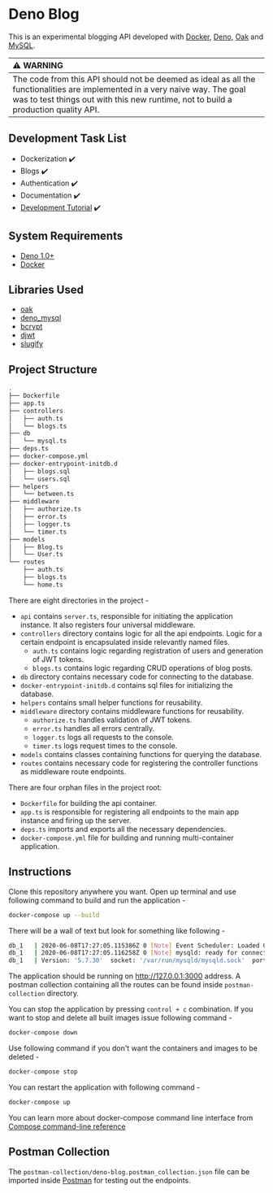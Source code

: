 # Deno Blog

This is an experimental blogging API developed with [Docker](https://www.docker.com/get-started), [Deno](https://deno.land/), [Oak](https://github.com/oakserver/oak) and [MySQL](https://www.mysql.com/).

| :warning: WARNING |
|:------------------|
| The code from this API should not be deemed as ideal as all the functionalities are implemented in a very naive way. The goal was to test things out with this new runtime, not to build a production quality API. |

## Development Task List

- Dockerization :heavy_check_mark:
- Blogs :heavy_check_mark:
- Authentication :heavy_check_mark:
- Documentation :heavy_check_mark:
- [Development Tutorial](https://blog.farhan.info/develop-and-dockerize-a-blogging-api-with-deno-oak-and-mysql-1) :heavy_check_mark:

## System Requirements

- [Deno 1.0+](https://deno.land/)
- [Docker](https://www.docker.com/get-started)

## Libraries Used

- [oak](https://deno.land/x/oak)
- [deno_mysql](https://deno.land/x/mysql)
- [bcrypt](https://deno.land/x/bcrypt)
- [djwt](https://deno.land/x/djwt)
- [slugify](https://deno.land/x/slugify)

## Project Structure

```bash
.
├── Dockerfile
├── app.ts
├── controllers
│   ├── auth.ts
│   └── blogs.ts
├── db
│   └── mysql.ts
├── deps.ts
├── docker-compose.yml
├── docker-entrypoint-initdb.d
│   ├── blogs.sql
│   └── users.sql
├── helpers
│   └── between.ts
├── middleware
│   ├── authorize.ts
│   ├── error.ts
│   ├── logger.ts
│   └── timer.ts
├── models
│   ├── Blog.ts
│   └── User.ts
└── routes
    ├── auth.ts
    ├── blogs.ts
    └── home.ts
```

There are eight directories in the project -

- `api` contains `server.ts`, responsible for initiating the application instance. It also registers four universal middleware.
- `controllers` directory contains logic for all the api endpoints. Logic for a certain endpoint is encapsulated inside relevantly named files.
  - `auth.ts` contains logic regarding registration of users and generation of JWT tokens.
  - `blogs.ts` contains logic regarding CRUD operations of blog posts.
- `db` directory contains necessary code for connecting to the database.
- `docker-entrypoint-initdb.d` contains sql files for initializing the database.
- `helpers` contains small helper functions for reusability.
- `middleware` directory contains middleware functions for reusability.
  - `authorize.ts` handles validation of JWT tokens.
  - `error.ts` handles all errors centrally.
  - `logger.ts` logs all requests to the console.
  - `timer.ts` logs request times to the console.
- `models` contains classes containing functions for querying the database.
- `routes` contains necessary code for registering the controller functions as middleware route endpoints.

There are four orphan files in the project root:

- `Dockerfile` for building the api container.
- `app.ts` is responsible for registering all endpoints to the main app instance and firing up the server.
- `deps.ts` imports and exports all the necessary dependencies.
- `docker-compose.yml` file for building and running multi-container application.

## Instructions

Clone this repository anywhere you want. Open up terminal and use following command to build and run the application -

```bash
docker-compose up --build
```

There will be a wall of text but look for something like following -

```bash
db_1   | 2020-06-08T17:27:05.115386Z 0 [Note] Event Scheduler: Loaded 0 events
db_1   | 2020-06-08T17:27:05.116258Z 0 [Note] mysqld: ready for connections.
db_1   | Version: '5.7.30'  socket: '/var/run/mysqld/mysqld.sock'  port: 3306  MySQL Community Server (GPL)
```

The application should be running on http://127.0.0.1:3000 address. A postman collection containing all the routes can be found inside `postman-collection` directory.

You can stop the application by pressing `control + c` combination. If you want to stop and delete all built images issue following command -

```bash
docker-compose down
```

Use following command if you don't want the containers and images to be deleted -

```bash
docker-compose stop
```

You can restart the application with following command -

```bash
docker-compose up
```

You can learn more about docker-compose command line interface from [Compose command-line reference](https://docs.docker.com/compose/reference/)

## Postman Collection

The `postman-collection/deno-blog.postman_collection.json` file can be imported inside [Postman](https://www.postman.com/) for testing out the endpoints.

